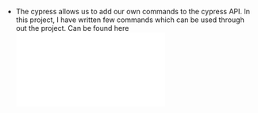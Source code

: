 - The cypress allows us to add our own commands to the cypress API. In this project, I have written few commands which can be used through out the project. Can be found here ![commands](cypress/support/commands.js)
